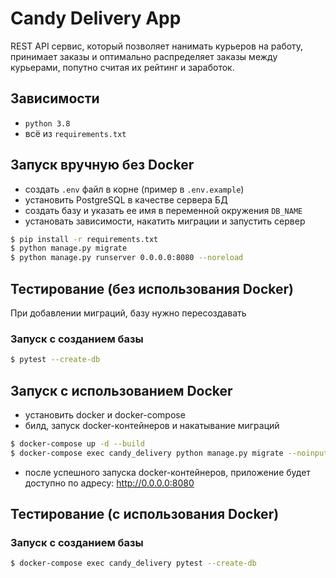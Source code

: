 # Candy Delivery App
REST API сервис, который позволяет нанимать курьеров на работу, принимает заказы и оптимально распределяет заказы
между курьерами, попутно считая их рейтинг и заработок.


## Зависимости
- `python 3.8`
- всё из `requirements.txt`


## Запуск вручную без Docker
- создать `.env` файл в корне (пример в `.env.example`)
- установить PostgreSQL в качестве сервера БД
- создать базу и указать ее имя в переменной окружения `DB_NAME`
- установать зависимости, накатить миграции и запустить сервер
```bash
$ pip install -r requirements.txt
$ python manage.py migrate
$ python manage.py runserver 0.0.0.0:8080 --noreload
```


## Тестирование (без использования Docker)
При добавлении миграций, базу нужно пересоздавать
### Запуск с созданием базы
```bash
$ pytest --create-db
```


## Запуск c использованием Docker
- установить docker и docker-compose
- билд, запуск docker-контейнеров и накатывание миграций
```bash
$ docker-compose up -d --build
$ docker-compose exec candy_delivery python manage.py migrate --noinput
```
- после успешного запуска docker-контейнеров, приложение будет доступно по адресу: http://0.0.0.0:8080


## Тестирование (c использования Docker)
### Запуск с созданием базы
```bash
$ docker-compose exec candy_delivery pytest --create-db
```

